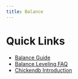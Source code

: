 ```yaml
---
title: Balance
---
```


Quick Links
===
 - [Balance Guide](/balance/guide)
 - [Balance Leveling FAQ](/balance/2018-08-10_balance_leveling_faq)
 - [Chickendb Introduction](/balance/chickendb_dg_firstpost)
